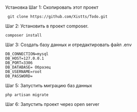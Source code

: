 Установка
Шаг 1: Скопировать этот проект
```
 git clone https://github.com/Xistts/Todo.git
```

Шаг 2: Установить в проект composer.
```
composer install
```

Шаг 3: Создать базу данных и отредактировать файл .env
```
DB_CONNECTION=mysql
DB_HOST=127.0.0.1
DB_PORT=3306
DB_DATABASE= Образец
DB_USERNAME=root
DB_PASSWORD=
```
Шаг 5: Запустить миграцию баз данных
```
php artisan migrate
```
Шаг 6: Запустить проект через open server
